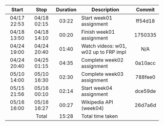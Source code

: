|  Start    |   Stop    | Duration |         Description                   |  Commit |
|:---------:|:---------:|:--------:|---------------------------------------|:-------:|
|04/17 22:53|04/18 02:15|   03:22  | Start week01 assignment               | ff54d18 |
|04/18 13:50|04/18 14:10|   00:20  | Finish week01 assignment              | 1750335 |
|04/24 19:00|04/24 20:40|   01:40  | Watch videos: w01, w02 up to FRP impl | N/A     |
|04/24 20:40|04/25 01:15|   04:35  | Complete week02 assignment            | 0a10acc |
|05/10 14:00|05/10 16:30|   02:30  | Complete week03 assignment            | 788fee0 |
|05/15 21:56|05/16 00:10|   02:14  | Start week04 assignment               | dce59de |
|05/16 16:00|05/16 16:27|   00:27  | Wikipedia API (week04)                | 26d7a6d |
|           | Total     |   15:28  | Total time taken                      |         |
